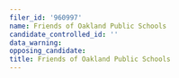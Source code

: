 ```yaml
---
filer_id: '960997'
name: Friends of Oakland Public Schools
candidate_controlled_id: ''
data_warning: 
opposing_candidate: 
title: Friends of Oakland Public Schools
---
```

